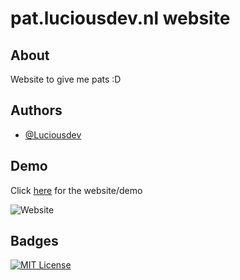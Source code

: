# pat.luciousdev.nl website


## About

Website to give me pats :D



## Authors

- [@Luciousdev](https://github.com/Luciousdev)


## Demo

Click [here](https://www.pat.luciousdev.nl) for the website/demo

![Website](https://img.shields.io/website?down_color=red&down_message=oh%20no%20%3A%28&up_color=green&up_message=online&url=https%3A%2F%2Fluciousdev.nl)
## Badges

[![MIT License](https://img.shields.io/badge/License-MIT-green.svg)](https://choosealicense.com/licenses/mit/)
